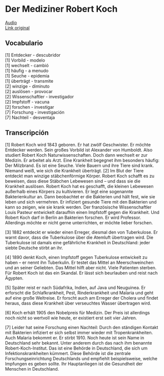 # Der Mediziner Robert Koch

[Audio](./audios/sg195.mp3) <br>
[Link original](https://slowgerman.com/2019/11/19/sg-195-der-mediziner-robert-koch/)

## Vocabulario

[1] Entdecker  - descubridor <br>
[1] Vorbild - modelo <br>
[1] wechselt  - cambió <br>
[1] häufig - a menudo <br>
[1] Seuche - epidemia <br>
[1] überträgt - transmite <br>
[2] winzige - diminuto <br>
[2] auslösen - provocar <br>
[2] Wissenschaftler - investigador <br>
[2] Impfstoff - vacuna <br>
[2] forschen - investigar <br>
[7] Forschung - investigación <br>
[7] Nachteil - desventaja <br>


## Transcripción

[1] Robert Koch wird 1843 geboren. Er hat zwölf Geschwister. Er möchte <span>Entdecker</span> werden. Sein großes <span>Vorbild</span> ist Alexander von Humboldt. Also studiert Robert Koch Naturwissenschaften. Doch dann <span>wechselt</span> er zur Medizin. Er arbeitet als Arzt. Eine Krankheit begegnet ihm besonders <span>häufig</span>: Der Milzbrand. Es ist eine <span>Seuche</span>. Viele Bauern und ihre Tiere sind krank. Niemand weiß, wie sich die Krankheit <span>überträgt</span>.
[2] Im Blut der Tiere entdeckt man <span>winzige</span> stäbchenförmige Körper. Robert Koch schafft es zu beweisen, dass diese Stäbchen Lebewesen sind – und dass sie die Krankheit <span>auslösen</span>. Robert Koch hat es geschafft, die kleinen Lebewesen außerhalb eines Körpers zu kultivieren. Er legt eine sogenannte Bakterienkultur an. Dann beobachtet er die Bakterien und hält fest, wie sie leben und sich vermehren. Er infiziert gesunde Tiere mit den Bakterien und kann so zeigen, wie sie krank werden. Der französische <span>Wissenschaftler</span> Louis Pasteur entwickelt daraufhin einen <span>Impfstoff</span> gegen die Krankheit. Und Robert Koch darf in Berlin an Bakterien <span>forschen</span>. Er wird Professor. Allerdings möchte er nicht gerne unterrichten, er möchte lieber forschen.

[3] 1882 entdeckt er wieder einen Erreger, diesmal den von Tuberkulose. Er warnt davor, dass die Tuberkulose über die Atemluft übertragen wird. Die Tuberkulose ist damals eine gefährliche Krankheit in Deutschland: jeder siebte Deutsche stirbt an ihr.

[4] 1890 denkt Koch, einen Impfstoff gegen Tuberkulose entwickelt zu haben – er nennt ihn Tuberkulin. Er testet das Mittel an Meerschweinchen und an seiner Geliebten. Das Mittel hilft aber nicht. Viele Patienten sterben. Für Robert Koch ist das ein Skandal. Er lässt sich beurlauben und reist nach Ägypten.

[5] Später reist er nach Südafrika, Indien, auf Java und Neuguinea. Er erforscht die Schlafkrankheit, Pest, Rinderkrankheit und Malaria und geht auf eine große Weltreise. Er forscht auch am Erreger der Cholera und findet heraus, dass diese Krankheit über verseuchtes Wasser übertragen wird.

[6] Koch erhält 1905 den Nobelpreis für Medizin. Der Preis ist allerdings noch nicht so wertvoll wie heute, er existiert erst seit vier Jahren.

[7] Leider hat seine <span>Forschung</span> einen <span>Nachteil</span>: Durch den ständigen Kontakt mit Bakterien infiziert er sich selbst immer wieder mit Tropenkrankheiten. Auch Malaria bekommt er. Er stirbt 1910. Noch heute ist sein Name in Deutschland sehr bekannt. Unter anderem durch das nach ihm benannte Robert-Koch-Institut. Das ist eine Behörde in Deutschland, die sich um Infektionskrankheiten kümmert. Diese Behörde ist die zentrale Forschungseinrichtung Deutschlands und empfiehlt beispielsweise, welche Impfungen es geben sollte. Ihr Hauptanliegen ist die Gesundheit der Menschen in Deutschland.
